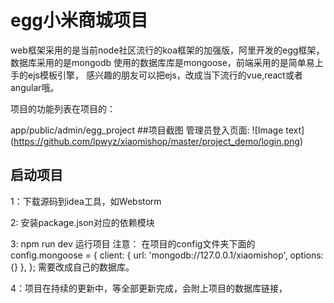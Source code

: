 # egg小米商城项目

web框架采用的是当前node社区流行的koa框架的加强版，阿里开发的egg框架， 数据库采用的是mongodb 使用的数据库库是mongoose，前端采用的是简单易上手的ejs模板引擎，
感兴趣的朋友可以把ejs，改成当下流行的vue,react或者angular哦。

项目的功能列表在项目的：

app/public/admin/egg_project
##项目截图
管理员登入页面:
     ![Image text] (https://github.com/lpwyz/xiaomishop/master/project_demo/login.png)

## 启动项目
1：下载源码到idea工具，如Webstorm

2: 安装package.json对应的依赖模块

3: npm run dev 运行项目 
      注意： 在项目的config文件夹下面的 
    config.mongoose = {
    client: {
      url: 'mongodb://127.0.0.1/xiaomishop',
      options: {}
    },
   };
   需要改成自己的数据库。
   
4：项目在持续的更新中，等全部更新完成，会附上项目的数据库链接，
   
